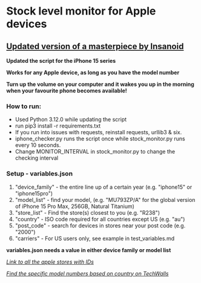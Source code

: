 
# Stock level monitor for Apple devices 

## [Updated version of a masterpiece by Insanoid](https://github.com/insanoid/Apple-Store-Reserve-Monitor#apple-store-reserve-monitor)

**Updated the script for the iPhone 15 series** 

**Works for any Apple device, as long as you have the model number**

**Turn up the volume on your computer and it wakes you up in the morning when your favourite phone becomes available!**

### How to run:
 - Used Python 3.12.0 while updating the script
 - run pip3 install -r requirements.txt
 - If you run into issues with requests, reinstall requests, urllib3 & six. 
 - iphone_checker.py runs the script once while stock_monitor.py runs every 10 seconds. 
 - Change MONITOR_INTERVAL in stock_monitor.py to change the checking interval

### Setup - variables.json
 1. "device_family" - the entire line up of a certain year (e.g. "iphone15" or "iphone15pro")
 2. "model_list" - find your model, (e.g. "MU793ZP/A" for the global version of iPhone 15 Pro Max, 256GB, Natural Titanium)
 3. "store_list" - Find the store(s) closest to you (e.g. "R238")
 4. "country" - ISO code required for all countries except US (e.g. "au")
 5. "post_code" - search for devices in stores near your post code (e.g. "2000")
 6. "carriers" - For US users only, see example in test_variables.md 

 **variables.json needs a value in either device family or model list**


_[Link to all the apple stores with IDs](https://gist.github.com/iF2007/ff127f7722af91c47c0cb44d6c1e961d)_

_[Find the specific model numbers based on country on TechWalls](https://www.techwalls.com/?s=iPhone+15+pro+max)_
